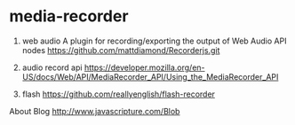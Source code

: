 # media-recorder
1. web audio
A plugin for recording/exporting the output of Web Audio API nodes
https://github.com/mattdiamond/Recorderjs.git

2. audio record api
https://developer.mozilla.org/en-US/docs/Web/API/MediaRecorder_API/Using_the_MediaRecorder_API

3. flash
https://github.com/reallyenglish/flash-recorder

About Blog
http://www.javascripture.com/Blob
